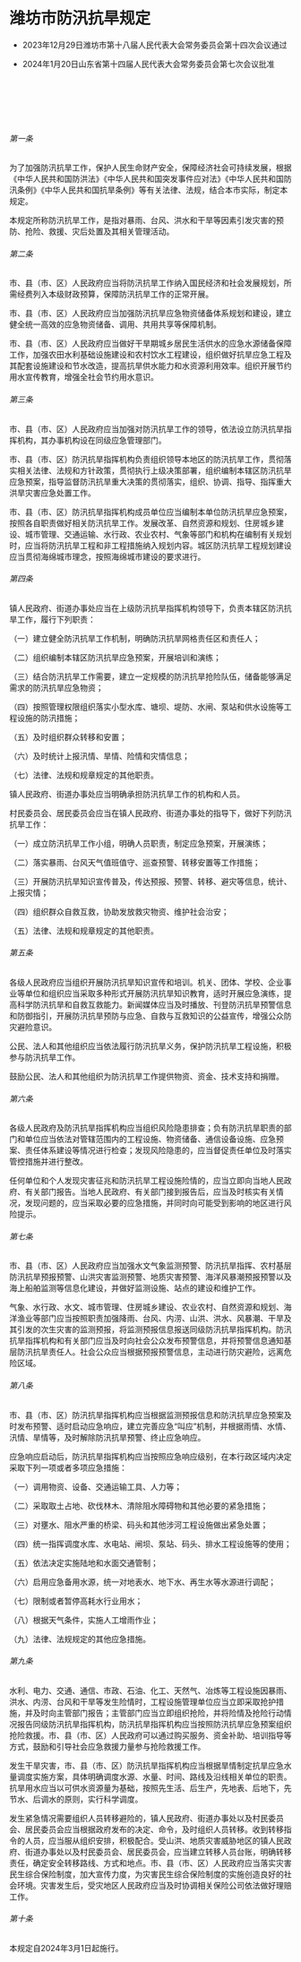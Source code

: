 # 潍坊市防汛抗旱规定

- 2023年12月29日潍坊市第十八届人民代表大会常务委员会第十四次会议通过

- 2024年1月20日山东省第十四届人民代表大会常务委员会第七次会议批准

<!-- INFO END -->

​

​

​

###### 第一条

为了加强防汛抗旱工作，保护人民生命财产安全，保障经济社会可持续发展，根据《中华人民共和国防洪法》《中华人民共和国突发事件应对法》《中华人民共和国防汛条例》《中华人民共和国抗旱条例》等有关法律、法规，结合本市实际，制定本规定。

本规定所称防汛抗旱工作，是指对暴雨、台风、洪水和干旱等因素引发灾害的预防、抢险、救援、灾后处置及其相关管理活动。

###### 第二条

市、县（市、区）人民政府应当将防汛抗旱工作纳入国民经济和社会发展规划，所需经费列入本级财政预算，保障防汛抗旱工作的正常开展。

市、县（市、区）人民政府应当加强防汛抗旱应急物资储备体系规划和建设，建立健全统一高效的应急物资储备、调用、共用共享等保障机制。

市、县（市、区）人民政府应当做好干旱期城乡居民生活供水的应急水源储备保障工作，加强农田水利基础设施建设和农村饮水工程建设，组织做好抗旱应急工程及其配套设施建设和节水改造，提高抗旱供水能力和水资源利用效率。组织开展节约用水宣传教育，增强全社会节约用水意识。

###### 第三条

市、县（市、区）人民政府应当加强对防汛抗旱工作的领导，依法设立防汛抗旱指挥机构，其办事机构设在同级应急管理部门。

市、县（市、区）防汛抗旱指挥机构负责组织领导本地区的防汛抗旱工作，贯彻落实相关法律、法规和方针政策，贯彻执行上级决策部署，组织编制本辖区防汛抗旱应急预案，指导监督防汛抗旱重大决策的贯彻落实，组织、协调、指导、指挥重大洪旱灾害应急处置工作。

市、县（市、区）防汛抗旱指挥机构成员单位应当编制本单位防汛抗旱应急预案，按照各自职责做好相关防汛抗旱工作。发展改革、自然资源和规划、住房城乡建设、城市管理、交通运输、水行政、农业农村、气象等部门和机构在编制有关规划时，应当将防汛抗旱工程和非工程措施纳入规划内容。城区防汛抗旱工程规划建设应当贯彻海绵城市理念，按照海绵城市建设的要求进行。

###### 第四条

镇人民政府、街道办事处应当在上级防汛抗旱指挥机构领导下，负责本辖区防汛抗旱工作，履行下列职责：

（一）建立健全防汛抗旱工作机制，明确防汛抗旱网格责任区和责任人；

（二）组织编制本辖区防汛抗旱应急预案，开展培训和演练；

（三）结合防汛抗旱工作需要，建立一定规模的防汛抗旱抢险队伍，储备能够满足需求的防汛抗旱应急物资；

（四）按照管理权限组织落实小型水库、塘坝、堤防、水闸、泵站和供水设施等工程设施的防汛措施；

（五）及时组织群众转移和安置；

（六）及时统计上报汛情、旱情、险情和灾情信息；

（七）法律、法规和规章规定的其他职责。

镇人民政府、街道办事处应当明确承担防汛抗旱工作的机构和人员。

村民委员会、居民委员会应当在镇人民政府、街道办事处的指导下，做好下列防汛抗旱工作：

（一）成立防汛抗旱工作小组，明确人员职责，制定应急预案，开展演练；

（二）落实暴雨、台风天气值班值守、巡查预警、转移安置等工作措施；

（三）开展防汛抗旱知识宣传普及，传达预报、预警、转移、避灾等信息，统计、上报灾情；

（四）组织群众自救互救，协助发放救灾物资、维护社会治安；

（五）法律、法规和规章规定的其他职责。

###### 第五条

各级人民政府应当组织开展防汛抗旱知识宣传和培训。机关、团体、学校、企业事业等单位和组织应当采取多种形式开展防汛抗旱知识教育，适时开展应急演练，提高科学防汛抗旱和自救互救能力。新闻媒体应当及时播放、刊登防汛抗旱预警信息和防御指引，开展防汛抗旱预防与应急、自救与互救知识的公益宣传，增强公众防灾避险意识。

公民、法人和其他组织应当依法履行防汛抗旱义务，保护防汛抗旱工程设施，积极参与防汛抗旱工作。

鼓励公民、法人和其他组织为防汛抗旱工作提供物资、资金、技术支持和捐赠。

###### 第六条

各级人民政府及防汛抗旱指挥机构应当组织风险隐患排查；负有防汛抗旱职责的部门和单位应当依法对管辖范围内的工程设施、物资储备、通信设备设施、应急预案、责任体系建设等情况进行检查；发现风险隐患的，应当督促责任单位及时落实管控措施并进行整改。

任何单位和个人发现灾害征兆和防汛抗旱工程设施险情的，应当立即向当地人民政府、有关部门报告。当地人民政府、有关部门接到报告后，应当及时核实有关情况，发现问题的，应当采取必要的应急措施，并同时向可能受到影响的地区进行风险提示。

###### 第七条

市、县（市、区）人民政府应当加强水文气象监测预警、防汛抗旱指挥、农村基层防汛抗旱预报预警、山洪灾害监测预警、地质灾害预警、海洋风暴潮预报预警以及海上船舶监测等信息化建设，并做好监测设施、站点的建设和维护工作。

气象、水行政、水文、城市管理、住房城乡建设、农业农村、自然资源和规划、海洋渔业等部门应当按照职责加强降雨、台风、内涝、山洪、洪水、风暴潮、干旱及其引发的次生灾害的监测预报，将监测预报信息报送同级防汛抗旱指挥机构。防汛抗旱指挥机构和有关部门应当及时向社会公众发布预警信息，并将预警信息通知基层防汛抗旱责任人。社会公众应当根据预报预警信息，主动进行防灾避险，远离危险区域。

###### 第八条

市、县（市、区）防汛抗旱指挥机构应当根据监测预报信息和防汛抗旱应急预案及时发布预警、适时启动应急响应，建立完善应急“叫应”机制，并根据雨情、水情、汛情、旱情等，及时解除防汛抗旱预警、终止应急响应。

应急响应启动后，防汛抗旱指挥机构应当按照应急响应级别，在本行政区域内决定采取下列一项或者多项应急措施：

（一）调用物资、设备、交通运输工具、人力等；

（二）采取取土占地、砍伐林木、清除阻水障碍物和其他必要的紧急措施；

（三）对壅水、阻水严重的桥梁、码头和其他涉河工程设施做出紧急处置；

（四）统一指挥调度水库、水电站、闸坝、泵站、码头、排水工程设施等的使用；

（五）依法决定实施陆地和水面交通管制；

（六）启用应急备用水源，统一对地表水、地下水、再生水等水源进行调配；

（七）限制或者暂停高耗水行业用水；

（八）根据天气条件，实施人工增雨作业；

（九）法律、法规规定的其他应急措施。

###### 第九条

水利、电力、交通、通信、市政、石油、化工、天然气、冶炼等工程设施因暴雨、洪水、内涝、台风和干旱等发生险情时，工程设施管理单位应当立即采取抢护措施，并及时向主管部门报告；主管部门应当立即组织抢险，并将险情及抢险行动情况报告同级防汛抗旱指挥机构，防汛抗旱指挥机构应当按照防汛抗旱应急预案组织抢险救援。市、县（市、区）人民政府可以通过购买服务、资金补助、培训指导等方式，鼓励和引导社会应急救援力量参与抢险救援工作。

发生干旱灾害，市、县（市、区）防汛抗旱指挥机构应当根据旱情制定抗旱应急水量调度实施方案，具体明确调度水源、水量、时间、路线及沿线相关单位的职责。抗旱用水应当以可供水资源量为基础，按照先生活、后生产，先地表、后地下，先节水、后调水的原则，实行科学调度。

发生紧急情况需要组织人员转移避险的，镇人民政府、街道办事处以及村民委员会、居民委员会应当根据政府发布的决定、命令，及时组织人员转移。收到转移指令的人员，应当服从组织安排，积极配合。受山洪、地质灾害威胁地区的镇人民政府、街道办事处以及村民委员会、居民委员会，应当建立转移人员台账，明确转移责任，确定安全转移路线、方式和地点。市、县（市、区）人民政府应当落实灾害民生综合保险制度，加大宣传力度，为灾害民生综合保险制度的实施创造良好的社会环境。灾害发生后，受灾地区人民政府应当及时协调相关保险公司依法做好理赔工作。

###### 第十条

本规定自2024年3月1日起施行。

